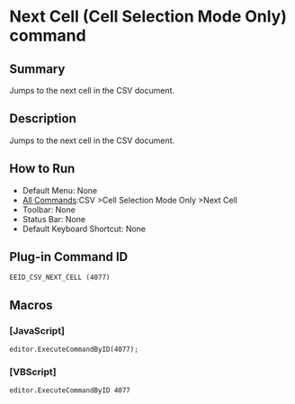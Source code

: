 # Next Cell (Cell Selection Mode Only) command

## Summary

Jumps to the next cell in the CSV document.

## Description

Jumps to the next cell in the CSV document.

## How to Run

- Default Menu: None
- [All Commands](../tools/all_commands):CSV \>Cell Selection Mode Only \>Next Cell
- Toolbar: None
- Status Bar: None
- Default Keyboard Shortcut: None

## Plug-in Command ID

```
EEID_CSV_NEXT_CELL (4077)```

## Macros

### \[JavaScript\]

```
editor.ExecuteCommandByID(4077);
```

### \[VBScript\]

```
editor.ExecuteCommandByID 4077
```
